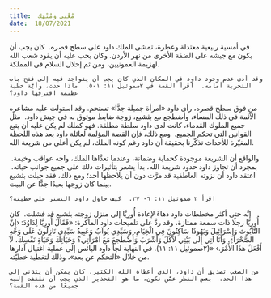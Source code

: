 ```yaml
---
title:  مُعْيى ومُنْهَك
date:  18/07/2021
---
```


في أمسية ربيعية معتدلة وعطرة، تمشى الملك داود على سطح قصره.  كان يجب أن يكون مع جيشه على الضفة الأخرى من نهر الأردن. وكان يجب عليه أن يقود شعب الله لهزيمة العمونيين، ومن ثم إحلال السلام في المملكة.

`وقد أدى عدم وجود داود في المكان الذي كان يجب أن يتواجد فيه إلى فتح باب التجربة أمامه.  اقرأ القصة في ٢صموئيل ١١: ١-٥.  ماذا حدث، وأيَّة خطية عظيمة اقترفها داود؟`

من فوق سطح قصره، رأى داود «امرأة جميلة جدًّا» تستحم. وقد استولت عليه مشاعره الآثمة في ذلك المساء، وأضطجع مع بثشبع، زوجة ضابط موثوق به في جيش داود.  مثل جميع الملوك القدماء، كانت لدى داود سلطة مطلقة. فهو كملك لم يكن عليه أن يتبع القوانين التي تحكم الجميع.  ومع ذلك، فإن القصة المؤلمة لعائلة داود بعد هذه اللحظة المغيّرة للأحداث تذكّرنا بحقيقة أن داود رغم كونه الملك، لم يكن أعلى من شريعة الله.

والواقع أن الشريعة موجودة كحماية وضمانة، وعندما تعدَّاها الملك، واجه عواقب وخيمة.  بمجرد أن تجاوز داود حدود شريعة الله، بدأ يشعر بتأثيرات ذلك على جميع جوانب حياته.  اعتقد داود أن نزوته العاطفية قد مرَّت دون أن يلاحظها أحد؛ ومع ذلك، فقد حبلت بثشبع بينما كان زوجها بعيدًا جدًّا عن البيت.

`اقرأ ٢ صموئيل ١١: ٦- ٢٧.  كيف حاول داود التستر على خطيته؟`

إنَّه حتى أكثر مخططات داود دهاءً لإعادة أُورِيَّا إلى منزل زوجته بثشبع قد فشلت.  كان أُورِيَّا رجلًا ذات سمعة ممتازة، وقد ردَّ على تلميحات داود الماكرة: «فَقَالَ أُورِيَّا لِدَاوُدَ: ‹إِنَّ التَّابُوتَ وَإِسْرَائِيلَ وَيَهُوذَا سَاكِنُونَ فِي الْخِيَامِ، وَسَيِّدِي يُوآبُ وَعَبِيدُ سَيِّدِي نَازِلُونَ عَلَى وَجْهِ الصَّحْرَاءِ، وَأَنَا آتِي إِلَى بَيْتِي لآكُلَ وَأَشْرَبَ وَأَضْطَجعَ مَعَ امْرَأَتِي؟ وَحَيَاتِكَ وَحَيَاةِ نَفْسِكَ، لاَ أَفْعَلُ هذَا الأَمْرَ.› «(٢صموئيل ١١: ١١). في النهاية لجأ داود اليائس إلى عملية اغتيال أدارها من خلال «التحكم عن بعد»، وذلك لتغطية خطيّته.

`من الصعب تصديق أن داود، الذي أعطاه الله الكثير، كان يمكن أن يتدنى إلى هذا الحد.  بغض النظر عمَّن نكون، ما هو التحذير الذي يجب أن نلتفت إليه جميعًا من هذه القصة؟`